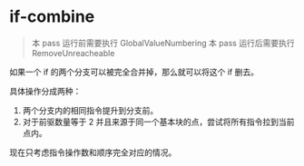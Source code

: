 # if-combine

> 本 pass 运行前需要执行 GlobalValueNumbering
> 本 pass 运行后需要执行 RemoveUnreacheable

如果一个 if 的两个分支可以被完全合并掉，那么就可以将这个 if 删去。

具体操作分成两种：
1. 两个分支内的相同指令提升到分支前。
2. 对于前驱数量等于 2 并且来源于同一个基本块的点，尝试将所有指令拉到当前点内。

现在只考虑指令操作数和顺序完全对应的情况。
